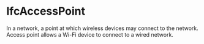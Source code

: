 IfcAccessPoint
==============
In a network, a point at which wireless devices may connect to the network.
Access point allows a Wi-Fi device to connect to a wired network.


